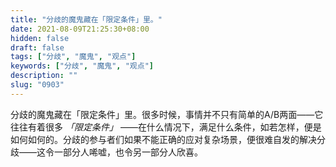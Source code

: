 ```yaml
---
title: "分歧的魔鬼藏在「限定条件」里。"
date: 2021-08-09T21:25:30+08:00
hidden: false
draft: false
tags: ["分歧", "魔鬼", "观点"]
keywords: ["分歧", "魔鬼", "观点"]
description: ""
slug: "0903"
---
```


分歧的魔鬼藏在「限定条件」里。很多时候，事情并不只有简单的A/B两面——它往往有着很多 *「限定条件」* ——在什么情况下，满足什么条件，如若怎样，便是如何如何的。分歧的参与者们如果不能正确的应对复杂场景，便很难自发的解决分歧——这令一部分人唏嘘，也令另一部分人欣喜。